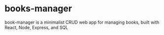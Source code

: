 # books-manager
book-manager is a minimalist CRUD web app for managing books, built with React, Node, Express, and SQL
